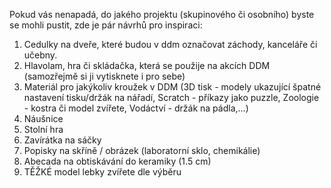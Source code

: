 Pokud vás nenapadá, do jakého projektu (skupinového či osobního) byste se mohli pustit, zde je pár návrhů pro inspiraci:

  1. Cedulky na dveře, které budou v ddm označovat záchody, kanceláře či učebny.
  2. Hlavolam, hra či skládačka, která se použije na akcích DDM (samozřejmě si ji vytisknete i pro sebe)
  3. Materiál pro jakýkoliv kroužek v DDM (3D tisk - modely ukazující špatné nastavení tisku/držák na nářadí, Scratch - příkazy jako puzzle, Zoologie - kostra či model zvířete, Vodáctví - držák na pádla,...)
  4. Náušnice
  5. Stolní hra
  6. Zavírátka na sáčky
  7. Popisky na skříně / obrázek (laboratorní sklo, chemikálie)
  8. Abecada na obtiskávání do keramiky (1.5 cm)
  9. TĚŽKÉ model lebky zvířete dle výběru
  
